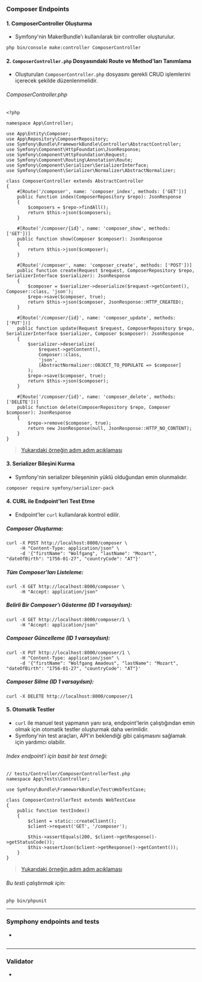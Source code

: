 ### Composer Endpoints
#### 1. ComposerController Oluşturma 
+ Symfony'nin MakerBundle'ı kullanılarak bir controller oluşturulur.
~~~~~~~
php bin/console make:controller ComposerController
~~~~~~~

#### 2. `ComposerController.php` Dosyasındaki Route ve Method'ları Tanımlama
+ Oluşturulan `ComposerController.php` dosyasını gerekli CRUD işlemlerini içerecek şekilde düzenlenmelidir.
###### ComposerController.php
~~~~~~~
<?php

namespace App\Controller;

use App\Entity\Composer;
use App\Repository\ComposerRepository;
use Symfony\Bundle\FrameworkBundle\Controller\AbstractController;
use Symfony\Component\HttpFoundation\JsonResponse;
use Symfony\Component\HttpFoundation\Request;
use Symfony\Component\Routing\Annotation\Route;
use Symfony\Component\Serializer\SerializerInterface;
use Symfony\Component\Serializer\Normalizer\AbstractNormalizer;

class ComposerController extends AbstractController
{
    #[Route('/composer', name: 'composer_index', methods: ['GET'])]
    public function index(ComposerRepository $repo): JsonResponse
    {
        $composers = $repo->findAll();
        return $this->json($composers);
    }

    #[Route('/composer/{id}', name: 'composer_show', methods: ['GET'])]
    public function show(Composer $composer): JsonResponse
    {
        return $this->json($composer);
    }

    #[Route('/composer', name: 'composer_create', methods: ['POST'])]
    public function create(Request $request, ComposerRepository $repo, SerializerInterface $serializer): JsonResponse
    {
        $composer = $serializer->deserialize($request->getContent(), Composer::class, 'json');
        $repo->save($composer, true);
        return $this->json($composer, JsonResponse::HTTP_CREATED);
    }

    #[Route('/composer/{id}', name: 'composer_update', methods: ['PUT'])]
    public function update(Request $request, ComposerRepository $repo, SerializerInterface $serializer, Composer $composer): JsonResponse
    {
        $serializer->deserialize(
            $request->getContent(),
            Composer::class,
            'json',
            [AbstractNormalizer::OBJECT_TO_POPULATE => $composer]
        );
        $repo->save($composer, true);
        return $this->json($composer);
    }

    #[Route('/composer/{id}', name: 'composer_delete', methods: ['DELETE'])]
    public function delete(ComposerRepository $repo, Composer $composer): JsonResponse
    {
        $repo->remove($composer, true);
        return new JsonResponse(null, JsonResponse::HTTP_NO_CONTENT);
    }
}
~~~~~~~
> [Yukarıdaki örneğin adım adım açıklaması](https://github.com/zehraseren/PhpNotes/blob/main/Building%20web%20APIs%20with%20Symfony/Code%20Reading/Composer%20Endpoints.md)

#### 3. Serializer Bileşini Kurma
+ Symfony'nin serializer bileşeninin yüklü olduğundan emin olunmalıdır.
~~~~~~~
composer require symfony/serializer-pack
~~~~~~~

#### 4. CURL ile Endpoint'leri Test Etme
+ Endpoint'ler `curl` kullanılarak kontrol edilir.

##### Composer Oluşturma:
~~~~~~~
curl -X POST http://localhost:8000/composer \
     -H "Content-Type: application/json" \
     -d '{"firstName": "Wolfgang", "lastName": "Mozart", "dateOfBirth": "1756-01-27", "countryCode": "AT"}'
~~~~~~~

##### Tüm Composer'ları Listeleme:
~~~~~~~
curl -X GET http://localhost:8000/composer \
     -H "Accept: application/json"
~~~~~~~

##### Belirli Bir Composer'ı Gösterme (ID 1 varsayılsın):
~~~~~~~
curl -X GET http://localhost:8000/composer/1 \
     -H "Accept: application/json"
~~~~~~~

##### Composer Güncelleme (ID 1 varsayılsın):
~~~~~~~
curl -X PUT http://localhost:8000/composer/1 \
     -H "Content-Type: application/json" \
     -d '{"firstName": "Wolfgang Amadeus", "lastName": "Mozart", "dateOfBirth": "1756-01-27", "countryCode": "AT"}'
~~~~~~~

##### Composer Silme (ID 1 varsayılsın):
~~~~~~~
curl -X DELETE http://localhost:8000/composer/1
~~~~~~~

#### 5. Otomatik Testler
+ `curl` ile manuel test yapmanın yanı sıra, endpoint'lerin çalıştığından emin olmak için otomatik testler oluşturmak daha verimlidir.
+ Symfony'nin test araçları, API'ın beklendiği gibi çalışmasını sağlamak için yardımcı olabilir.
###### Index endpoint'i için basit bir test örneği:
~~~~~~~
// tests/Controller/ComposerControllerTest.php
namespace App\Tests\Controller;

use Symfony\Bundle\FrameworkBundle\Test\WebTestCase;

class ComposerControllerTest extends WebTestCase
{
    public function testIndex()
    {
        $client = static::createClient();
        $client->request('GET', '/composer');

        $this->assertEquals(200, $client->getResponse()->getStatusCode());
        $this->assertJson($client->getResponse()->getContent());
    }
}
~~~~~~~
> [Yukarıdaki örneğin adım adım açıklaması](https://github.com/zehraseren/PhpNotes/blob/main/Building%20web%20APIs%20with%20Symfony/Code%20Reading/Index%20Endpoint%20Test%20%C3%96rne%C4%9Fi.md)

###### Bu testi çalıştırmak için: 
~~~~~~~
php bin/phpunit
~~~~~~~

***
### Symphony endpoints and tests
+ 
~~~~~~~
~~~~~~~
>

***
### Validator
+
~~~~~~~
~~~~~~~
> 
